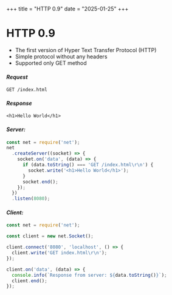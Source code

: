 +++
title = "HTTP 0.9"
date = "2025-01-25"
+++

# HTTP 0.9

- The first version of Hyper Text Transfer Protocol (HTTP)
- Simple protocol without any headers
- Supported only GET method

#### _Request_

```
GET /index.html
```

#### _Response_

```
<h1>Hello World</h1>
```

#### _Server:_

```js
const net = require('net');
net
  .createServer((socket) => {
    socket.on('data', (data) => {
      if (data.toString() === 'GET /index.html\r\n') {
        socket.write('<h1>Hello World</h1>');
      }
      socket.end();
    });
  })
  .listen(8080);
```

#### _Client:_

```js
const net = require('net');

const client = new net.Socket();

client.connect('8080', 'localhost', () => {
  client.write('GET index.html\r\n');
});

client.on('data', (data) => {
  console.info(`Response from server: ${data.toString()}`);
  client.end();
});
```